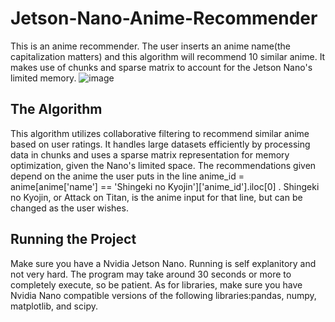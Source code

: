 # Jetson-Nano-Anime-Recommender
This is an anime recommender. The user inserts an anime name(the capitalization matters) and this algorithm will recommend 10 similar anime. It makes use of chunks and sparse matrix to account for the Jetson Nano's limited memory.
![image](https://github.com/henrypppppppp/Jetson-Nano-Anime-Recommender/assets/138828516/7f55c684-e723-40aa-bb40-e3d3fa4cc1e3)
## The Algorithm
This algorithm utilizes collaborative filtering to recommend similar anime based on user ratings. It handles large datasets efficiently by processing data in chunks and uses a sparse matrix representation for memory optimization, given the Nano's limited space. The recommendations given depend on the anime the user puts in the line anime_id = anime[anime['name'] == 'Shingeki no Kyojin']['anime_id'].iloc[0]      . Shingeki no Kyojin, or Attack on Titan, is the anime input for that line, but can be changed as the user wishes.
## Running the Project
Make sure you have a Nvidia Jetson Nano. Running is self explanitory and not very hard. The program may take around 30 seconds or more to completely execute, so be patient.
As for libraries, make sure you have Nvidia Nano compatible versions of the following libraries:pandas, numpy, matplotlib, and scipy.
